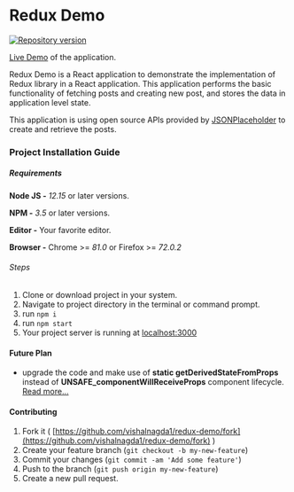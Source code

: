 # Redux Demo

[![Repository version](https://img.shields.io/badge/version-1.0.0-brightgreen?style=plastic)](https://github.com/vishalnagda1/redux-demo/releases/tag/v1.0.0)

[Live Demo](https://vishalnagda1.github.io/redux-demo/) of the application.

Redux Demo is a React application to demonstrate the implementation of Redux library in a React application. This application performs the basic functionality of fetching posts and creating new post, and stores the data in application level state.

This application is using open source APIs provided by [JSONPlaceholder](https://jsonplaceholder.typicode.com/) to create and retrieve the posts.

### Project Installation Guide

##### Requirements

**Node JS -** *12.15* or later versions.

**NPM -** *3.5* or later versions.

**Editor -** Your favorite editor.

**Browser -** Chrome >= *81.0* or Firefox >= *72.0.2*

###### Steps

1. Clone or download project in your system.
2. Navigate to project directory in the terminal or command prompt.
3. run `npm i`
4. run `npm start`
5. Your project server is running at [localhost:3000](http://localhost:3000)

#### Future Plan

- upgrade the code and make use of **static getDerivedStateFromProps** instead of **UNSAFE_componentWillReceiveProps** component lifecycle. [Read more...](https://reactjs.org/blog/2018/03/27/update-on-async-rendering.html)

#### Contributing

1. Fork it ( [https://github.com/vishalnagda1/redux-demo/fork](https://github.com/vishalnagda1/redux-demo/fork) )
2. Create your feature branch (`git checkout -b my-new-feature`)
3. Commit your changes (`git commit -am 'Add some feature'`)
4. Push to the branch (`git push origin my-new-feature`)
5. Create a new pull request.
